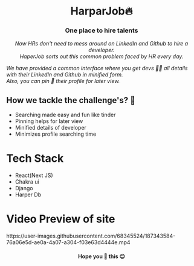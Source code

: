 <h1 align="center">HarparJob🔥</h1>
<h3 align="center">One place to hire talents </h3>


<p align="center"><i>Now HRs don't need to mess around on LinkedIn and Github to hire a developer.<br/> HaperJob sorts out this common problem faced by HR every day. <br/>




We have provided a common interface where you get devs 👩‍💻 all details with their LinkedIn and Github in minified form.<br/> Also, you can pin 📌 their profile for later view.</i></p>

<h2>How we tackle the challenge's? 🤔 </h2>
<ul>
    <li>Searching made easy and fun like tinder</li>
    <li>Pinning helps for later view</li>
    <li>Minified details of developer</li>
    <li>Minimizes profile searching time </li>
</ul>

<h1>Tech Stack </h1>
<ul>
    <li>React(Next JS)</li>
    <li>Chakra ui</li>
    <li>Django</li>
    <li>Harper Db</li>
</ul>


<h1>Video Preview of site</h1>
https://user-images.githubusercontent.com/68345524/187343584-76a06e5d-ae0a-4a07-a304-f03e63d4444e.mp4

<h4 align="center">Hope you 💖 this 😉</h4>
